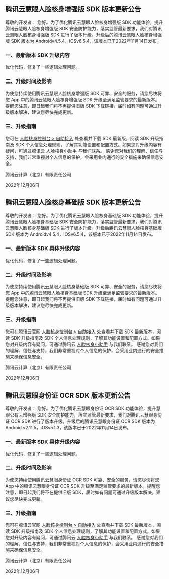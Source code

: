## 腾讯云慧眼人脸核身增强版 SDK 版本更新公告
尊敬的开发者：
您好。为了优化腾讯云慧眼人脸核身增强版 SDK 功能体验，提升腾讯云慧眼人脸核身增强版 SDK 安全防护能力，落实监管最新要求，我们对腾讯云慧眼人脸核身增强版 SDK 进行了版本升级。升级后的腾讯云慧眼人脸核身增强版 SDK 版本为 Androidv4.5.4，iOSv6.5.4，该版本已于2022年11月14日发布。

### 一、最新版本 SDK 升级内容
优化代码，修复了一些逻辑处理问题。

### 二、升级时间及影响
为使您持续使用腾讯云慧眼人脸核身增强版 SDK 可靠、安全的服务，请您尽快将您 App 中的腾讯云慧眼人脸核身增强版 SDK 升级至满足监管要求的最新版本。提醒您注意，即日起我们将不再提供旧版 SDK 下载链接，届时如有问题可通过升级版本解决，建议您尽快完成更新。

### 三、升级指南
您可在 [人脸核身控制台 > 自助接入](https://console.cloud.tencent.com/faceid/access/wbversion?sdkType=baseSdk) 处查看并下载 SDK 最新版，阅读 SDK 升级指南及 SDK 个人信息处理规则，了解其功能设置和配置方式。如果您对升级内容有疑问，可通过腾讯云 [人脸核身小助手](https://cloud.tencent.com/document/product/1007/56130) 与我们联系。
感谢您对我们的理解、信任与支持，我们非常重视对个人信息的保护，会采用业内通行的安全措施来确保信息安全。

腾讯云计算（北京）有限责任公司

2022年12月06日


## 腾讯云慧眼人脸核身基础版 SDK 版本更新公告
尊敬的开发者：
您好。为了优化腾讯云慧眼人脸核身基础版 SDK 功能体验，提升腾讯云慧眼人脸核身基础版 SDK 安全防护能力，落实监管最新要求，我们对腾讯云慧眼人脸核身基础版 SDK 进行了版本升级。升级后腾讯云慧眼人脸核身基础版 SDK 版本为 Androidv4.5.4，iOSv6.5.4，该版本已于2022年11月14日发布。

### 一、最新版本 SDK 具体升级内容
优化代码，修复了一些逻辑处理问题。

### 二、升级时间及影响
为使您持续使用腾讯云慧眼人脸核身基础版 SDK 可靠、安全的服务，请您尽快将您 App 中的腾讯云慧眼人脸核身基础版 SDK 升级至满足监管要求的最新版本。提醒您注意，即日起我们将不再提供旧版 SDK 下载链接，届时如有问题可通过升级版本解决，建议您尽快完成更新。

### 三、升级指南
您可在腾讯云官网 [人脸核身控制台 > 自助接入](https://console.cloud.tencent.com/faceid/access/wbversion?sdkType=baseSdk)  处查看并下载 SDK 最新版本，阅读 SDK 升级指南及 SDK 个人信息处理规则，了解其功能设置和配置方式。如果您对升级内容有疑问，可通过腾讯云 [人脸核身小助手](https://cloud.tencent.com/document/product/1007/56130) 与我们联系。
感谢您对我们的理解、信任与支持，我们非常重视对个人信息的保护，会采用业内通行的安全措施来确保信息安全。

腾讯云计算（北京）有限责任公司

2022年12月06日


## 腾讯云慧眼身份证 OCR SDK 版本更新公告
尊敬的开发者：
您好。为了优化腾讯云慧眼身份证 OCR SDK 功能体验，提升慧眼公有云增强版 SDK 安全防护能力，落实监管最新要求，我们对腾讯云慧眼身份证 OCR SDK 进行了版本升级。升级后的腾讯云慧眼身份证 OCR SDK 版本为 Android v2.11.5，iOSv5.1.3，该版本已于2022年11月14日发布。

### 一、最新版本 SDK 具体升级内容
优化代码，修复了一些逻辑处理问题。

### 二、升级时间及影响
为使您持续使用腾讯云慧眼身份证 OCR SDK 可靠、安全的服务，请您尽快将您 App 中的腾讯云慧眼身份证 OCR SDK 升级至满足监管要求的最新版本。提醒您注意，即日起我们将不在提供旧版 SDK，届时如有问题可通过升级版本解决，建议您尽快完成更新。

### 三、升级指南
您可在腾讯云官网  [人脸核身控制台 > 自助接入](https://console.cloud.tencent.com/faceid/access/wbversion?sdkType=baseSdk)  处查看并下载 SDK 最新版本，阅读 SDK 升级指南及 SDK 个人信息处理规则，了解其功能设置和配置方式。如果您对升级内容有疑问，可通过腾讯云 [人脸核身小助手](https://cloud.tencent.com/document/product/1007/56130) 与我们联系。
感谢您对我们的理解、信任与支持，我们非常重视对个人信息的保护，会采用业内通行的安全措施来确保信息安全。

腾讯云计算（北京）有限责任公司

2022年12月06日
